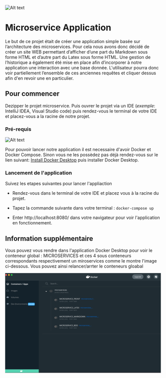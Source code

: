 ![Alt text](https://comunytek.com/wp-content/uploads/2017/03/Microservices.png)

# Microservice Application

Le but de ce projet était de créer une application simple basée sur l’architecture des microservices. Pour cela nous avons donc décidé de créer un site WEB permettant d’afficher d’une part du Markdown sous forme HTML et d’autre part du Latex sous forme HTML. Une gestion de l’historique a également été mise en place afin d’incorporer à notre application une interaction avec une base donnée. L'utilisateur pourra donc voir partiellement l’ensemble de ces anciennes requêtes et cliquer dessus afin d'en revoir une en particulier.

## Pour commencer

Dezipper le projet microservice. Puis ouvrer le projet via un IDE (_exemple_: IntelliJ IDEA, Visual Studio code) puis rendez-vous le terminal de votre IDE et placez-vous a la racine de notre projet. 

### Pré-requis
![Alt text](https://miro.medium.com/max/453/1*QVFjsW8gyIXeCUJucmK4XA.png)

Pour pouvoir lancer notre application il est necessaire d'avoir Docker et Docker Compose. Sinon vous ne les possèdez pas déjà rendez-vous sur le lien suivant: [Install Docker Desktop](https://docs.docker.com/desktop/windows/install/) puis installer Docker Desktop.


### Lancement de l'application

Suivez les etapes suivantes pour lancer l'appliaction

- Rendez-vous dans le terminal de votre IDE et placez vous à la racine du projet. 
  
- Tapez la commande suivante dans votre terminal : ``docker-compose up``
  
- Enter http://localhost:8080/ dans votre navigateur pour voir l'application en fonctionnement.
  

## Information supplémentaire

Vous pouvez vous rendre dans l'application Docker Desktop pour voir le conteneur global : MICROSERVICES et ces 4 sous conteneurs correspondants respectivement un miroservices comme le montre l'image ci-dessous. Vous pouvez ainsi relancer/arrter le conteneurs gloabal

![Alt text](screenReadme.png?raw=true)
